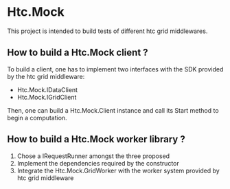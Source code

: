 # Htc.Mock

This project is intended to build tests of different htc grid middlewares.

## How to build a Htc.Mock client ?

To build a client, one has to implement two interfaces with the SDK provided
by the htc grid middleware:
* Htc.Mock.IDataClient
* Htc.Mock.IGridClient

Then, one can build a Htc.Mock.Client instance and call its Start method to 
begin a computation.

## How to build a Htc.Mock worker library ?

1. Chose a IRequestRunner amongst the three proposed
2. Implement the dependencies required by the constructor
3. Integrate the Htc.Mock.GridWorker with the worker system provided by htc grid middleware

 